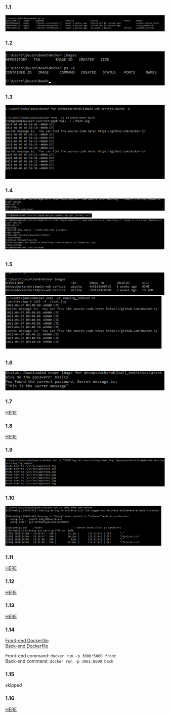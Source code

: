 ### 1.1

![1.1](1.1.png)

### 1.2

![1.2](1.2.png)

### 1.3

![1.3](1.3.png)

### 1.4

![1.4](1.4.png)

### 1.5

![1.5](1.5.png)

### 1.6

![1.6](1.6.png)

### 1.7

[HERE](./1.7)

### 1.8

[HERE](./1.8)

### 1.9

![1.9](1.9.png)

### 1.10

![1.10](1.10.png)

### 1.11

[HERE](./1.11)

### 1.12

[HERE](./1.12)

### 1.13

[HERE](./1.13)

### 1.14

[Front-end Dockerfile](./1.12/example-frontend/Dockerfile)  
[Back-end Dockerfile](./1.13/example-backend/Dockerfile)  

Front-end command: `docker run -p 3000:5000 front`  
Back-end command: `docker run -p 3001:8000 back`  

### 1.15

skipped

### 1.16

[HERE](https://doheharkka.herokuapp.com/)



